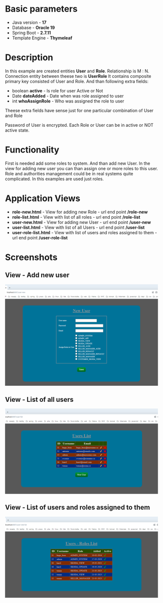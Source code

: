 # Basic parameters
+ Java version - **17**
+ Database - **Oracle 19**
+ Spring Boot - **2.7.11**
+ Template Engine - **Thymeleaf**

# Description
In this example are created entities **User** and **Role**. Relationship is M : N. Connection entity between theese two is **UserRole**
It contains composite primary key consisted of User and Role. And than following extra fields:
+ boolean **active** 		- Is role for user Active or Not 
+ Date **dateAdded**  		- Date when was role assigned to user
+ int **whoAssignRole** 	- Who was assigned the role to user

Theese extra fields have sense just for one particular combination of User and Role

Password of User is encrypted. Each Role or User can be in active or NOT active state.

# Functionality
First is needed add some roles to system. And than add new User. In the view for adding new user you can than assign one or more
roles to this user. Role and authorities management could be in real systems quite complicated. In this examples are used just roles. 

# Application Views 
+ **role-new.html** - View for adding new Role - url end point **/role-new**
+ **role-list.html** - View with list of all roles - url end point **/role-list**
+ **user-new.html** - View for adding new User - url end point **/user-new**
+ **user-list.html** - View with list of all Users - url end point **/user-list**
+ **user-role-list.html** - View with list of users and roles assigned to them - url end point **/user-role-list**

# Screenshots
## View - Add new user
![login view](/user-role/screenshots/user-new2.png)

## View - List of all users
![login view](/user-role/screenshots/user-list2.png)


## View - List of users and roles assigned to them
![login view](/user-role/screenshots/user-role-list.png)
